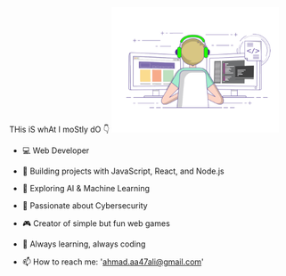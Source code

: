 THis iS whAt I moStly dO 👇 
<img src="animate.gif" alt="gif" width="300"/> 
- 💻 Web Developer 
- 🚀 Building projects with JavaScript, React, and Node.js 
- 🤖 Exploring AI & Machine Learning 
- 🔐 Passionate about Cybersecurity 
- 🎮 Creator of simple but fun web games 
- 🌱 Always learning, always coding 

- 📫 How to reach me: 'ahmad.aa47ali@gmail.com'
  
<!--
**ahmadali47/ahmadali47** is a ✨ _special_ ✨ repository because its `README.md` (this file) appears on your GitHub profile.

- 🔭 I’m currently working on ...
- 🌱 I’m currently learning ...
- 👯 I’m looking to collaborate on ...
- 🤔 I’m looking for help with ...
- 💬 Ask me about ...
- 📫 How to reach me: ...
- 😄 Pronouns: ...
- ⚡ Fun fact: ...
-->
